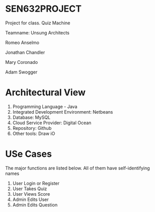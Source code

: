 # SEN632PROJECT
Project for class.  Quiz Machine

Teamname: Unsung Architects

Romeo Anselmo

Jonathan Chandler

Mary Coronado

Adam Swogger

# Architectural View 

1. Programming Language - Java
2. Integrated Development Environment: Netbeans
3. Database: MySQL 
4. Cloud Service Provider: Digital Ocean
4. Repository: Github
5. Other tools: Draw iO

# USe Cases
The major functions are listed below.  All of them have self-identifying names
1. User Login or Register
2. User Takes Quiz
3. User Views Score
4. Admin Edits User
5. Admin Edits Question


